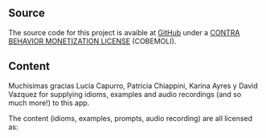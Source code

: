 ## Source

The source code for this project is avaible at [GitHub](https://github.com/victor-stone/entiendo) under a [CONTRA BEHAVIOR MONETIZATION LICENSE](https://github.com/victor-stone/entiendo/blob/main/LICENSE) (COBEMOLI).

## Content

Muchisimas gracias Lucía Capurro, Patricia Chiappini, Karina Ayres y David Vazquez for supplying idioms, examples and audio recordings (and so much more!) to this app.

The content (idioms, examples, prompts, audio recording) are all licensed as:
